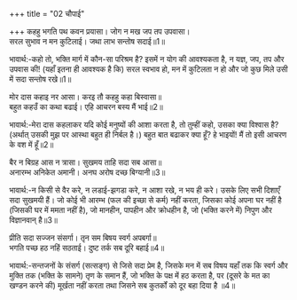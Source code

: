 +++
title = "02 चौपाई"

+++
कहहु भगति पथ कवन प्रयासा। जोग न मख जप तप उपवासा।  
सरल सुभाव न मन कुटिलाई। जथा लाभ सन्तोष सदाई॥1॥  

भावार्थ:-कहो तो, भक्ति मार्ग में कौन-सा परिश्रम है? इसमें न योग की आवश्यकता है, न यज्ञ, जप, तप और उपवास की! (यहाँ इतना ही आवश्यक है कि) सरल स्वभाव हो, मन में कुटिलता न हो और जो कुछ मिले उसी में सदा सन्तोष रखे॥1॥  

मोर दास कहाइ नर आसा। करइ तौ कहहु कहा बिस्वासा॥  
बहुत कहउँ का कथा बढाई। एहि आचरन बस्य मैं भाई॥2॥  

भावार्थ:-मेरा दास कहलाकर यदि कोई मनुष्यों की आशा करता है, तो तुम्हीं कहो, उसका क्या विश्वास है? (अर्थात्‌ उसकी मुझ पर आस्था बहुत ही निर्बल है।) बहुत बात बढाकर क्या हूँ? हे भाइयों! मैं तो इसी आचरण के वश में हूँ॥2॥  

बैर न बिग्रह आस न त्रासा। सुखमय ताहि सदा सब आसा॥  
अनारम्भ अनिकेत अमानी। अनघ अरोष दच्छ बिग्यानी॥3॥  

भावार्थ:-न किसी से वैर करे, न लडाई-झगडा करे, न आशा रखे, न भय ही करे। उसके लिए सभी दिशाएँ सदा सुखमयी हैं। जो कोई भी आरम्भ (फल की इच्छा से कर्म) नहीं करता, जिसका कोई अपना घर नहीं है (जिसकी घर में ममता नहीं है), जो मानहीन, पापहीन और क्रोधहीन है, जो (भक्ति करने में) निपुण और विज्ञानवान्‌ है॥3॥  

प्रीति सदा सज्जन संसर्गा। तृन सम बिषय स्वर्ग अपबर्गा॥  
भगति पच्छ हठ नहिं सठताई। दुष्ट तर्क सब दूरि बहाई॥4॥  

भावार्थ:-सन्तजनों के संसर्ग (सत्सङ्ग) से जिसे सदा प्रेम है, जिसके मन में सब विषय यहाँ तक कि स्वर्ग और मुक्ति तक (भक्ति के सामने) तृण के समान हैं, जो भक्ति के पक्ष में हठ करता है, पर (दूसरे के मत का खण्डन करने की) मूर्खता नहीं करता तथा जिसने सब कुतर्कों को दूर बहा दिया है ॥4॥  
